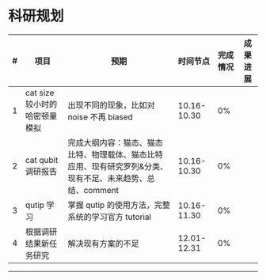 # 科研规划
|#| 项目 | 预期 | 时间节点 | 完成情况| 成果进展 |
|-|-|-|-|-| - |
|1| cat size 较小时的哈密顿量模拟 | 出现不同的现象，比如对 noise 不再 biased | 10.16-10.30| 0% | |
|2| cat qubit 调研报告 | 完成大纲内容：猫态、猫态比特、物理载体、猫态比特应用、现有研究罗列&分类、现有不足、未来趋势、总结、comment|10.16-10.30| 0% | |
|3| qutip 学习 | 掌握 qutip 的使用方法，完整系统的学习官方 tutorial | 10.16-11.30 | 0% | |
|4|根据调研结果新任务研究|解决现有方案的不足|12.01-12.31| 0% | |
---